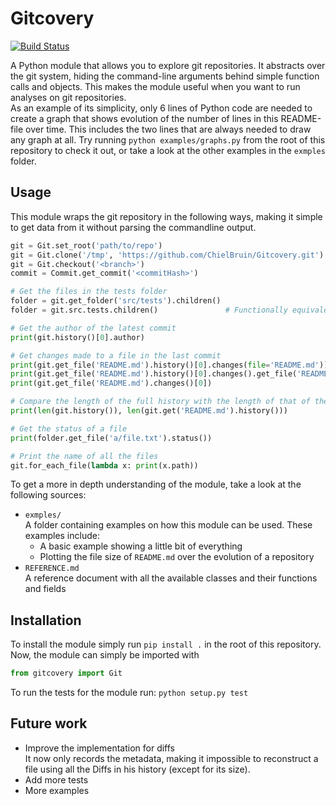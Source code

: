 # Gitcovery
[![Build Status](https://travis-ci.org/ChielBruin/Gitcovery.svg?branch=master)](https://travis-ci.org/ChielBruin/Gitcovery)

A Python module that allows you to explore git repositories. It abstracts over the git system, hiding the command-line arguments behind simple function calls and objects. This makes the module useful when you want to run analyses on git repositories.  
As an example of its simplicity, only 6 lines of Python code are needed to create a graph that shows evolution of the number of lines in this README-file over time. This includes the two lines that are always needed to draw any graph at all. Try running `python examples/graphs.py` from the root of this repository to check it out, or take a look at the other examples in the `exmples` folder.

## Usage
This module wraps the git repository in the following ways, making it simple to get data from it without parsing the commandline output.

```python
git = Git.set_root('path/to/repo')                                      # Select local dir
git = Git.clone('/tmp', 'https://github.com/ChielBruin/Gitcovery.git')  # Clone and select remote dir
git = Git.checkout('<branch>')
commit = Commit.get_commit('<commitHash>')

# Get the files in the tests folder
folder = git.get_folder('src/tests').children()
folder = git.src.tests.children()               # Functionally equivalent

# Get the author of the latest commit
print(git.history()[0].author)

# Get changes made to a file in the last commit
print(git.get_file('README.md').history()[0].changes(file='README.md'))
print(git.get_file('README.md').history()[0].changes().get_file('README.md'))
print(git.get_file('README.md').changes()[0])

# Compare the length of the full history with the length of that of the 'README.md' file
print(len(git.history()), len(git.get('README.md').history()))

# Get the status of a file
print(folder.get_file('a/file.txt').status())

# Print the name of all the files
git.for_each_file(lambda x: print(x.path))
```

To get a more in depth understanding of the module, take a look at the following sources:
- `exmples/`  
  A folder containing examples on how this module can be used. These examples include:
  - A basic example showing a little bit of everything
  - Plotting the file size of `README.md` over the evolution of a repository
- `REFERENCE.md`  
  A reference document with all the available classes and their functions and fields

## Installation
To install the module simply run `pip install .` in the root of this repository.  
Now, the module can simply be imported with 
``` python
from gitcovery import Git
```
To run the tests for the module run: `python setup.py test`

## Future work
- Improve the implementation for diffs  
  It now only records the metadata, making it impossible to reconstruct a file using all the Diffs in his history (except for its size).
- Add more tests
- More examples
